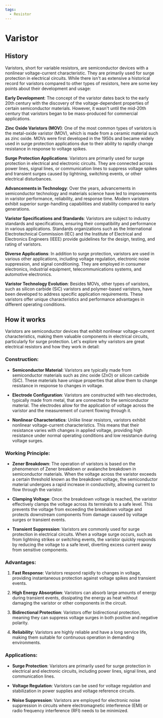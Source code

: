```yaml
---
tags:
  - Resistor
---
```


<head>
    <meta charset="UTF-8">
    <meta name="viewport" content="width=device-width, initial-scale=1.0">
    <meta name="description" content="Welcome to ac-electricity! Here you will learn more about electricity, the different components used to make an electrical circuit as well as their features and use cases.">
    <meta name="keywords" content="alexis carbillet, carbillet, electricity, capacitors, conductors, diodes, electronic, energy source, hardware, home appliances, inductors, insulators, resistors, semi-conductors">
    <meta name="author" content="Alexis Carbillet ">
</head>

# Varistor

## History

Varistors, short for variable resistors, are semiconductor devices with a nonlinear voltage-current characteristic. They are primarily used for surge protection in electrical circuits. While there isn't as extensive a historical record for varistors compared to other types of resistors, here are some key points about their development and usage:

**Early Development**: The concept of the varistor dates back to the early 20th century with the discovery of the voltage-dependent properties of certain semiconductor materials. However, it wasn't until the mid-20th century that varistors began to be mass-produced for commercial applications.

**Zinc Oxide Varistors (MOV)**: One of the most common types of varistors is the metal-oxide varistor (MOV), which is made from a ceramic material such as zinc oxide. MOVs were first developed in the 1950s and became widely used in surge protection applications due to their ability to rapidly change resistance in response to voltage spikes.

**Surge Protection Applications**: Varistors are primarily used for surge protection in electrical and electronic circuits. They are connected across power lines, signal lines, or communication lines to suppress voltage spikes and transient surges caused by lightning, switching events, or other electrical disturbances.

**Advancements in Technology**: Over the years, advancements in semiconductor technology and materials science have led to improvements in varistor performance, reliability, and response time. Modern varistors exhibit superior surge-handling capabilities and stability compared to early generations.

**Varistor Specifications and Standards**: Varistors are subject to industry standards and specifications, ensuring their compatibility and performance in various applications. Standards organizations such as the International Electrotechnical Commission (IEC) and the Institute of Electrical and Electronics Engineers (IEEE) provide guidelines for the design, testing, and rating of varistors.

**Diverse Applications**: In addition to surge protection, varistors are used in various other applications, including voltage regulation, electronic noise suppression, and signal conditioning. They are employed in consumer electronics, industrial equipment, telecommunications systems, and automotive electronics.

**Varistor Technology Evolution**: Besides MOVs, other types of varistors, such as silicon carbide (SiC) varistors and polymer-based varistors, have been developed to address specific application requirements. These varistors offer unique characteristics and performance advantages in different operating conditions.

## How it works

Varistors are semiconductor devices that exhibit nonlinear voltage-current characteristics, making them valuable components in electrical circuits, particularly for surge protection. Let's explore why varistors are great electrical resistors and how they work in detail:

### Construction:
- **Semiconductor Material**: Varistors are typically made from semiconductor materials such as zinc oxide (ZnO) or silicon carbide (SiC). These materials have unique properties that allow them to change resistance in response to changes in voltage.

- **Electrode Configuration**: Varistors are constructed with two electrodes, typically made from metal, that are connected to the semiconductor material. The electrodes allow for the application of voltage across the varistor and the measurement of current flowing through it.

- **Nonlinear Characteristics**: Unlike linear resistors, varistors exhibit nonlinear voltage-current characteristics. This means that their resistance varies with changes in applied voltage, providing high resistance under normal operating conditions and low resistance during voltage surges.

### Working Principle:
- **Zener Breakdown**: The operation of varistors is based on the phenomenon of Zener breakdown or avalanche breakdown in semiconductor materials. When the voltage across the varistor exceeds a certain threshold known as the breakdown voltage, the semiconductor material undergoes a rapid increase in conductivity, allowing current to flow through the varistor.

- **Clamping Voltage**: Once the breakdown voltage is reached, the varistor effectively clamps the voltage across its terminals to a safe level. This prevents the voltage from exceeding the breakdown voltage and protects downstream components from damage caused by voltage surges or transient events.

- **Transient Suppression**: Varistors are commonly used for surge protection in electrical circuits. When a voltage surge occurs, such as from lightning strikes or switching events, the varistor quickly responds by reducing the voltage to a safe level, diverting excess current away from sensitive components.

### Advantages:
1. **Fast Response**: Varistors respond rapidly to changes in voltage, providing instantaneous protection against voltage spikes and transient events.

2. **High Energy Absorption**: Varistors can absorb large amounts of energy during transient events, dissipating the energy as heat without damaging the varistor or other components in the circuit.

3. **Bidirectional Protection**: Varistors offer bidirectional protection, meaning they can suppress voltage surges in both positive and negative polarity.

4. **Reliability**: Varistors are highly reliable and have a long service life, making them suitable for continuous operation in demanding environments.

### Applications:
- **Surge Protection**: Varistors are primarily used for surge protection in electrical and electronic circuits, including power lines, signal lines, and communication lines.

- **Voltage Regulation**: Varistors can be used for voltage regulation and stabilization in power supplies and voltage reference circuits.

- **Noise Suppression**: Varistors are employed for electronic noise suppression in circuits where electromagnetic interference (EMI) or radio frequency interference (RFI) needs to be minimized.
